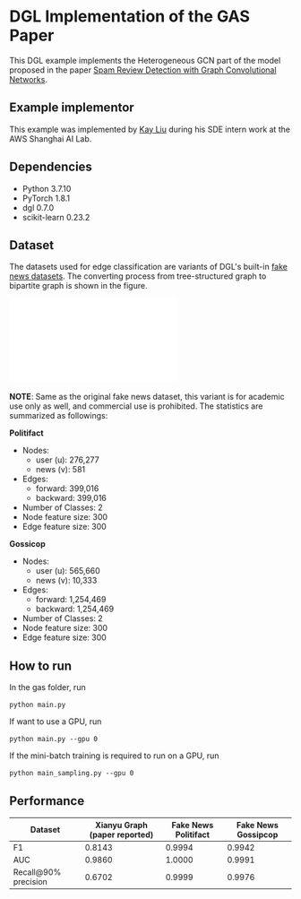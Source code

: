 # DGL Implementation of the GAS Paper

This DGL example implements the Heterogeneous GCN part of the model proposed in the paper [Spam Review Detection with Graph Convolutional Networks](https://arxiv.org/abs/1908.10679).

Example implementor
----------------------
This example was implemented by [Kay Liu](https://github.com/kayzliu) during his SDE intern work at the AWS Shanghai AI Lab.

Dependencies
----------------------
- Python 3.7.10
- PyTorch 1.8.1
- dgl 0.7.0
- scikit-learn 0.23.2

Dataset
---------------------------------------
The datasets used for edge classification are variants of DGL's built-in [fake news datasets](https://github.com/dmlc/dgl/blob/master/python/dgl/data/fakenews.py). The converting process from tree-structured graph to bipartite graph is shown in the figure. 

![variant](variant.pdf)

**NOTE**: Same as the original fake news dataset, this variant is for academic use only as well, and commercial use is prohibited. The statistics are summarized as followings:

**Politifact**

- Nodes:
    - user (u): 276,277
    - news (v): 581
- Edges:
    - forward: 399,016
    - backward: 399,016
- Number of Classes: 2
- Node feature size: 300
- Edge feature size: 300

**Gossicop** 

- Nodes:
    - user (u): 565,660
    - news (v): 10,333
- Edges:
    - forward: 1,254,469
    - backward: 1,254,469
- Number of Classes: 2
- Node feature size: 300
- Edge feature size: 300

How to run
--------------------------------
In the gas folder, run
```
python main.py
```

If want to use a GPU, run
```
python main.py --gpu 0
```

If the mini-batch training is required to run on a GPU, run
```
python main_sampling.py --gpu 0
```

Performance
-------------------------
|Dataset               | Xianyu Graph (paper reported) | Fake News Politifact | Fake News Gossipcop |
| -------------------- | ----------------- | -------------------- | ------------------- |
| F1                   | 0.8143            | 0.9994               | 0.9942              |
| AUC                  | 0.9860            | 1.0000               | 0.9991              |
| Recall@90% precision | 0.6702            | 0.9999               | 0.9976              |